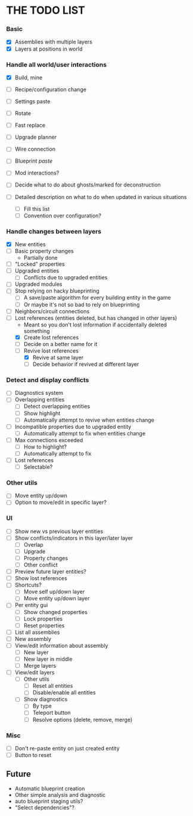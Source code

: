 # THE TODO LIST

### Basic

- [x] Assemblies with multiple layers
- [x] Layers at positions in world

### Handle all world/user interactions

- [x] Build, mine
- [ ] Recipe/configuration change
- [ ] Settings paste
- [ ] Rotate
- [ ] Fast replace
- [ ] Upgrade planner
- [ ] Wire connection
- [ ] Blueprint _paste_
- [ ] Mod interactions?
- [ ] Decide what to do about ghosts/marked for deconstruction

- [ ] Detailed description on what to do when updated in various situations
  - [ ] Fill this list
  - [ ] Convention over configuration?

### Handle changes between layers

- [x] New entities
- [ ] Basic property changes
  - Partially done
- [ ] "Locked" properties
- [ ] Upgraded entities
  - [ ] Conflicts due to upgraded entities
- [ ] Upgraded modules
- [ ] Stop relying on hacky blueprinting
  - [ ] A save/paste algorithm for every building entity in the game
  - [ ] Or maybe it's not so bad to rely on blueprinting
- [ ] Neighbors/circuit connections
- [ ] Lost references (entities deleted, but has changed in other layers)
  - Meant so you don't lost information if accidentally deleted something
  - [x] Create lost references
  - [ ] Decide on a better name for it
  - [ ] Revive lost references
    - [x] Revive at same layer
    - [ ] Decide behavior if revived at different layer

### Detect and display conflicts

- [ ] Diagnostics system
- [ ] Overlapping entities
  - [ ] Detect overlapping entities
  - [ ] Show highlight
  - [ ] Automatically attempt to revive when entities change
- [ ] Incompatible properties due to upgraded entity
  - [ ] Automatically attempt to fix when entities change
- [ ] Max connections exceeded
  - [ ] How to highlight?
  - [ ] Automatically attempt to fix
- [ ] Lost references
  - [ ] Selectable?

### Other utils

- [ ] Move entity up/down
- [ ] Option to move/edit in specific layer?

### UI

- [ ] Show new vs previous layer entities
- [ ] Show conflicts/indicators in this layer/later layer
  - [ ] Overlap
  - [ ] Upgrade
  - [ ] Property changes
  - [ ] Other conflict
- [ ] Preview future layer entities?
- [ ] Show lost references
- [ ] Shortcuts?
  - [ ] Move self up/down layer
  - [ ] Move entity up/down layer
- [ ] Per entity gui
  - [ ] Show changed properties
  - [ ] Lock properties
  - [ ] Reset properties
- [ ] List all assemblies
- [ ] New assembly
- [ ] View/edit information about assembly
  - [ ] New layer
  - [ ] New layer in middle
  - [ ] Merge layers
- [ ] View/edit layers
  - [ ] Other utils
    - [ ] Reset all entities
    - [ ] Disable/enable all entities
  - [ ] Show diagnostics
    - [ ] By type
    - [ ] Teleport button
    - [ ] Resolve options (delete, remove, merge)

### Misc

- [ ] Don't re-paste entity on just created entity
- [ ] Button to reset

## Future

- Automatic blueprint creation
- Other simple analysis and diagnostic
- auto blueprint staging utils?
- "Select dependencies"?
